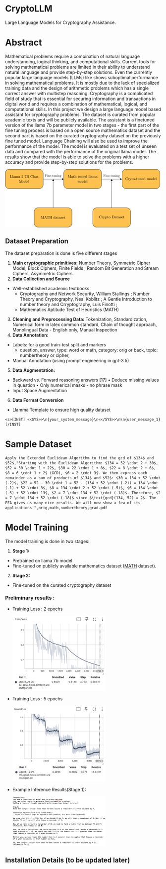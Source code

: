 # CryptoLLM
Large Language Models for Cryptography Assistance.

# Abstract
Mathematical problems require a combination of natural language understanding, logical thinking, and computational skills. Current tools for solving mathematical problems are limited in their ability to understand natural language and provide step-by-step solutions. Even the currently popular large language models (LLMs) like shows suboptimal performance in solving mathematical problems. It is mostly due to the lack of specialized training data and the design of arithmetic problems which has a single correct answer with multistep reasoning. Cryptography is a complicated field of study that is essential for securing information and transactions in digital world and requires a combination of mathematical, logical, and computational skills. In this project we design a large language model based assistant for cryptography problems. The dataset is curated from popular academic texts and will be publicly available. The assistant is a finetuned version of the llama 7b parameter model in two stages - the first part of the fine tuning process is based on a open source mathematics dataset and the second part is based on the curated cryptography dataset on the previously fine tuned model. Language Chaining will also be used to improve the performance of the model. The model is evaluated on a test set of unseen data and compared with the performance of the original llama model. The results show that the model is able to solve the problems with a higher accuracy and provide step-by-step solutions for the problems.

<img src="assets/fine_tune_bitmap.png" alt="Fine Tuning Flowchart" width="500"/>



## Dataset Preparation
The dataset preparation is done is five different stages
1. **Main cryptographic primitives:**
    Number Theory, Symmetric Cipher Model, Block Ciphers, Finite Fields , Random Bit Generation and Stream Ciphers, Asymmetric Ciphers
2. **Data Collection and Source**    
- Well-established academic textbooks
    - Cryptography and Network Security, William Stallings ;  Number Theory and Cryptography, Neal Koblitz ; A Gentle Introduction to number theory and Crryptography, Luis Finotti ;
    - Mathematics Aptitude Test of Heuristics (MATH)
3. **Cleaning and Preprocessing Data:**
Tokenization, Standardization, Numerical form in latex common standard, Chain of thought approach, Monolingual Data - English only, Manual Inspection
4. **Data Annotation:**
- Labels: for a good train-test split and markers
    - question, answer, type: word or math, category: orig or back, topic: numbertheory or cipher,
- Manual Annotation (using prompt engineering in gpt-3.5)
5. **Data Augmentation:**
- Backward vs. Forward reasoning answers [17]
    • Deduce missing values in question
    • Only numerical masks - no phrase mask
- Input Space Augmentation

6. **Data Format Conversion**
- Llamma Template to ensure high quality dataset
```
<s>[INST] <<SYS>>\n{your_system_message}\n<</SYS>>\n\n{user_message_1} [/INST]
```
# Sample Dataset
    Apply the Extended Euclidean Algorithm to find the gcd of $134$ and $52$,"Starting with the Euclidean Algorithm: $134 = 52 \cdot 2 + 30$, $52 = 30 \cdot 1 + 22$, $30 = 22 \cdot 1 + 8$, $22 = 8 \cdot 2 + 6$, $8 = 6 \cdot 1 + 2$ (GCD), $6 = 2 \cdot 3$. We then express each remainder as a sum of products of $134$ and $52$: $30 = 134 + 52 \cdot (-2)$, $22 = 52 - 30 \cdot 1 = 52 - (134 + 52 \cdot (-2)) = 134 \cdot (-1) + 52 \cdot 3$, $8 = 134 \cdot 2 + 52 \cdot (-5)$, $6 = 134 \cdot (-5) + 52 \cdot 13$, $2 = 7 \cdot 134 + 52 \cdot (-18)$. Therefore, $2 = 7 \cdot 134 + 52 \cdot (-18)$ since $\text{gcd}(134, 52) = 2$. The EEA gives us many nice results. We will now show a few of its applications.",orig,math,numbertheory,grad.pdf


# Model Training
The model training is done in two stages:
1. **Stage 1:**
- Pretrained on llama 7b model
- Fine-tuned on publicly available mathematics dataset ([MATH](https://github.com/hendrycks/math) dataset).
2. **Stage 2:**
- Fine-tuned on the curated cryptography dataset


### Preliminary results  :

- Training Loss : 2 epochs

    <img src="assets/2-epoch.png" alt="Training Loss: 2 epochs" width="300"/>
    
- Training Loss : 5 epochs

    <img src="assets/5-epoch.png" alt="Training Loss : 5 epochs" width="300"/>

- Example Inference Results(Stage 1):

    <img src="assets/example-inference.png" alt="Example Inference Results(Stage 1):" width="300"/>


## Installation Details (to be updated later)


